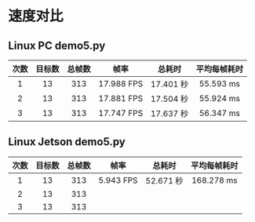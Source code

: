 # 速度对比

## Linux PC demo5.py

| 次数 | 目标数 | 总帧数 |    帧率    |  总耗时   | 平均每帧耗时 |
| :--: | :----: | :----: | :--------: | :-------: | :----------: |
|  1   |   13   |  313   | 17.988 FPS | 17.401 秒 |  55.593 ms   |
|  2   |   13   |  313   | 17.881 FPS | 17.504 秒 |  55.924 ms   |
|  3   |   13   |  313   | 17.747 FPS | 17.637 秒 |  56.347 ms   |

## Linux Jetson demo5.py

| 次数 | 目标数 | 总帧数 |   帧率    |  总耗时   | 平均每帧耗时 |
| :--: | :----: | :----: | :-------: | :-------: | :----------: |
|  1   |   13   |  313   | 5.943 FPS | 52.671 秒 |  168.278 ms  |
|  2   |   13   |  313   |           |           |              |
|  3   |   13   |  313   |           |           |              |
